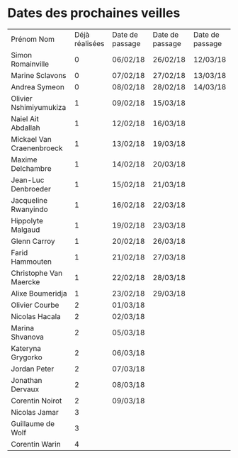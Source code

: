 # Dates des prochaines veilles

<table>
<tr><td>Prénom	Nom</td><td>	Déjà réalisées</td><td>	Date de passage</td><td>	Date de passage</td><td>	Date de passage</td></tr>
<tr><td>Simon	Romainville</td><td>	0	</td><td>06/02/18</td><td>	26/02/18	</td><td>12/03/18</td></tr>
<tr><td>Marine	Sclavons</td><td>	0	</td><td>07/02/18</td><td>	27/02/18	</td><td>13/03/18</td></tr>
<tr><td>Andrea	Symeon</td><td>	0	</td><td>08/02/18</td><td>	28/02/18	</td><td>14/03/18</td></tr>
<tr><td>Olivier	Nshimiyumukiza</td><td>	1	</td><td>09/02/18</td><td>	15/03/18	</td><td></td></tr>
<tr><td>Naiel	Ait Abdallah</td><td>	1	</td><td>12/02/18	</td><td>16/03/18	</td><td></td></tr>
<tr><td>Mickael	Van Craenenbroeck</td><td>	1	</td><td>13/02/18	</td><td>19/03/18	</td><td></td></tr>
<tr><td>Maxime	Delchambre</td><td>	1</td><td>14/02/18</td><td>	20/03/18	</td><td></td></tr>
<tr><td>Jean-Luc	Denbroeder</td><td>	1	</td><td>15/02/18</td><td>	21/03/18	</td><td></td></tr>
<tr><td>Jacqueline	Rwanyindo</td><td>	1	</td><td>16/02/18</td><td>	22/03/18	</td><td></td></tr>
<tr><td>Hippolyte	Malgaud</td><td>	1	</td><td>19/02/18</td><td>	23/03/18	</td><td></td></tr>
<tr><td>Glenn	Carroy</td><td>	1	</td><td>20/02/18</td><td>	26/03/18	</td><td></td></tr>
<tr><td>Farid	Hammouten</td><td>	1</td><td>	21/02/18</td><td>	27/03/18	</td><td></td></tr>
<tr><td>Christophe	Van Maercke</td><td>	1	</td><td>22/02/18</td><td>	28/03/18	</td><td></td></tr>
<tr><td>Alixe	Boumeridja</td><td>	1</td><td>23/02/18	</td><td>29/03/18	</td><td></td></tr>
<tr><td>Olivier	Courbe	</td><td>2</td><td>01/03/18	</td><td>	</td><td></td></tr>
<tr><td>Nicolas	Hacala</td><td>	2	</td><td>02/03/18		</td><td></td><td></td></tr>
<tr><td>Marina	Shvanova</td><td>	2</td><td>05/03/18		</td><td></td><td></td></tr>
<tr><td>Kateryna	Grygorko	</td><td>2</td><td>	06/03/18		</td><td></td><td></td></tr>
<tr><td>Jordan	Peter	</td><td>2</td><td>	07/03/18		</td><td></td><td></td></tr>
<tr><td>Jonathan	Dervaux</td><td>	2	</td><td>08/03/18		</td><td></td><td></td></tr>
<tr><td>Corentin	Noirot</td><td>	2	</td><td>09/03/18		</td><td></td><td></td></tr>
<tr><td>Nicolas	Jamar	</td><td>3			</td><td></td><td></td><td></td></tr>
<tr><td>Guillaume	de Wolf	</td><td>3			</td><td></td><td></td><td></td></tr>
<tr><td>Corentin	Warin	</td><td>4</td><td>			</td><td></td><td></td></tr>
</tables>
